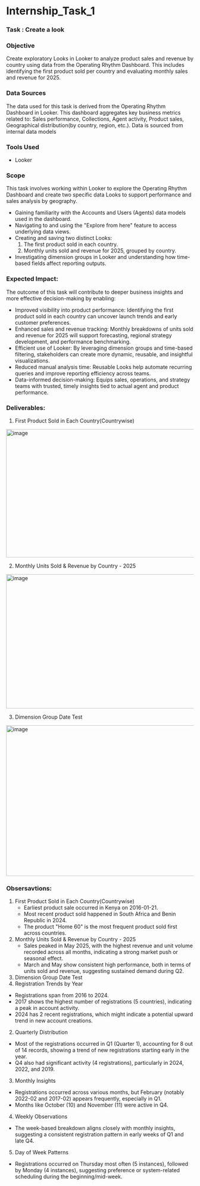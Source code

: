 # Internship_Task_1

### Task : Create a look

### Objective 
Create exploratory Looks in Looker to analyze product sales and revenue by country using data from the Operating Rhythm Dashboard. This includes identifying the first product sold per country and evaluating monthly sales and revenue for 2025.

### Data Sources
The data used for this task is derived from the Operating Rhythm Dashboard in Looker. This dashboard aggregates key business metrics related to: Sales performance, Collections, Agent activity, Product sales, Geographical distribution(by country, region, etc.). Data is sourced from internal data models 

### Tools Used
- Looker

### Scope
This task involves working within Looker to explore the Operating Rhythm Dashboard and create two specific data Looks to support performance and sales analysis by geography. 
- Gaining familiarity with the Accounts and Users (Agents) data models used in the dashboard.
- Navigating to and using the "Explore from here" feature to access underlying data views.
- Creating and saving two distinct Looks:
    1. The first product sold in each country.
    2. Monthly units sold and revenue for 2025, grouped by country.
- Investigating dimension groups in Looker and understanding how time-based fields affect reporting outputs.

### Expected Impact:
The outcome of this task will contribute to deeper business insights and more effective decision-making by enabling:
- Improved visibility into product performance: Identifying the first product sold in each country can uncover launch trends and early customer preferences.
- Enhanced sales and revenue tracking: Monthly breakdowns of units sold and revenue for 2025 will support forecasting, regional strategy development, and performance benchmarking.
- Efficient use of Looker: By leveraging dimension groups and time-based filtering, stakeholders can create more dynamic, reusable, and insightful visualizations.
- Reduced manual analysis time: Reusable Looks help automate recurring queries and improve reporting efficiency across teams.
- Data-informed decision-making: Equips sales, operations, and strategy teams with trusted, timely insights tied to actual agent and product performance.

### Deliverables:
1. First Product Sold in Each Country(Countrywise)
<img width="743" height="344" alt="image" src="https://github.com/user-attachments/assets/79c4041a-7655-4005-ab81-2e4f91c287ce" />

2. Monthly Units Sold & Revenue by Country - 2025
<img width="791" height="360" alt="image" src="https://github.com/user-attachments/assets/73a88707-852c-4879-b501-513553830927" />

3. Dimension Group Date Test
<img width="812" height="404" alt="image" src="https://github.com/user-attachments/assets/a3f71a2c-6344-4b73-b99c-b041f604bc3a" />

### Obsersavtions:
1. First Product Sold in Each Country(Countrywise)
   - Earliest product sale occurred in Kenya on 2016-01-21.
   - Most recent product sold happened in South Africa and Benin Republic in 2024.
   - The product "Home 60" is the most frequent product sold first across countries.
2. Monthly Units Sold & Revenue by Country - 2025
   - Sales peaked in May 2025, with the highest revenue and unit volume recorded across all months, indicating a strong market push or seasonal effect.
   - March and May show consistent high performance, both in terms of units sold and revenue, suggesting sustained demand during Q2.
3. Dimension Group Date Test
1. Registration Trends by Year
 - Registrations span from 2016 to 2024.
 - 2017 shows the highest number of registrations (5 countries), indicating a peak in account activity.
 - 2024 has 2 recent registrations, which might indicate a potential upward trend in new account creations.
2. Quarterly Distribution
 - Most of the registrations occurred in Q1 (Quarter 1), accounting for 8 out of 14 records, showing a trend of new registrations starting early in the year.
 - Q4 also had significant activity (4 registrations), particularly in 2024, 2022, and 2019.
3.  Monthly Insights
 - Registrations occurred across various months, but February (notably 2022-02 and 2017-02) appears frequently, especially in Q1.
 - Months like October (10) and November (11) were active in Q4.
4. Weekly Observations
 - The week-based breakdown aligns closely with monthly insights, suggesting a consistent registration pattern in early weeks of Q1 and late Q4.
5. Day of Week Patterns
 - Registrations occurred on Thursday most often (5 instances), followed by Monday (4 instances), suggesting preference or system-related scheduling during the beginning/mid-week.












